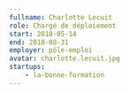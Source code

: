 ```yaml
---
fullname: Charlotte Lecuit
role: Chargé de déploiement
start: 2018-05-14
end: 2018-08-31
employer: pôle-emploi
avatar: charlotte.lecuit.jpg
startups:
    - la-bonne-formation
---
```

